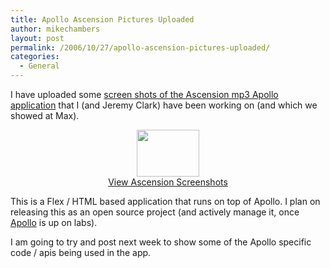 ```yaml
---
title: Apollo Ascension Pictures Uploaded
author: mikechambers
layout: post
permalink: /2006/10/27/apollo-ascension-pictures-uploaded/
categories:
  - General
---
```



I have uploaded some [screen shots of the Ascension mp3 Apollo application][1] that I (and Jeremy Clark) have been working on (and which we showed at Max).

<div align="center">
  <a href="http://www.flickr.com/photos/mikechambers/sets/72157594347502427/"><img src="http://static.flickr.com/122/280812633_daca9a47b2_t.jpg"  width="100" height="75" border="0" /></a><br /><a href="http://www.flickr.com/photos/mikechambers/sets/72157594347502427/">View Ascension Screenshots</a>
</div>

This is a Flex / HTML based application that runs on top of Apollo. I plan on releasing this as an open source project (and actively manage it, once [Apollo][2] is up on labs).

I am going to try and post next week to show some of the Apollo specific code / apis being used in the app.

 [1]: http://www.flickr.com/photos/mikechambers/sets/72157594347502427/
 [2]: mailto:http://www.adobe.com/go/apollo